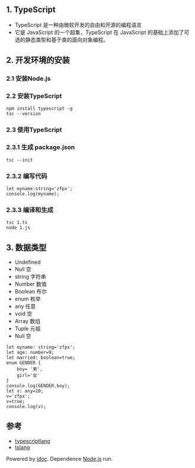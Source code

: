 ## 1\. TypeScript

-   TypeScript 是一种由微软开发的自由和开源的编程语言
-   它是 JavaScript 的一个超集，TypeScript 在 JavaScript 的基础上添加了可选的静态类型和基于类的面向对象编程。

## 2\. 开发环境的安装

### 2.1 安装Node.js

### 2.2 安装TypeScript

```
npm install typescript -g
tsc --version

```

### 2.3 使用TypeScript

### 2.3.1 生成 package.json

```
tsc --init

```

### 2.3.2 编写代码

```
let myname:string='zfpx';
console.log(myname);

```

### 2.3.3 编译和生成

```
tsc 1.ts
node 1.js

```

## 3\. 数据类型

-   Undefined
-   Null 空
-   string 字符串
-   Number 数值
-   Boolean 布尔
-   enum 枚举
-   any 任意
-   void 空
-   Array 数组
-   Tuple 元祖
-   Null 空

```
let myname: string='zfpx';
let age: number=9;
let married: boolean=true;
enum GENDER {
    boy= '男',
    girl='女'
}
console.log(GENDER.boy);
let v: any=10;
v='zfpx';
v=true;
console.log(v);

```

## 参考

-   [typescriptlang](https://www.typescriptlang.org/play/index.html)
-   [tslang](https://www.tslang.cn/docs/home.html)

Powered by [idoc](https://github.com/jaywcjlove/idoc). Dependence [Node.js](https://nodejs.org) run.